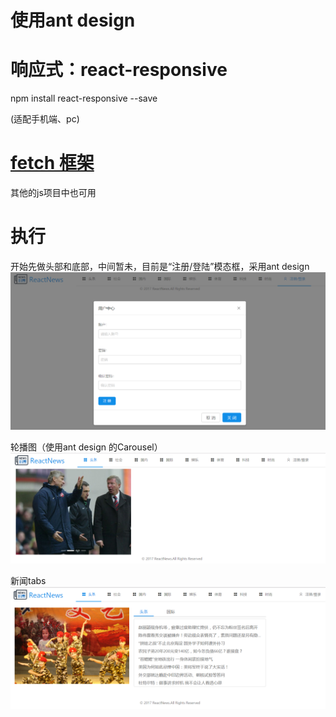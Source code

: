 # 使用ant design

# 响应式：react-responsive

 npm install react-responsive --save

(适配手机端、pc)

# [fetch 框架](https://github.com/github/fetch)  

其他的js项目中也可用

# 执行

开始先做头部和底部，中间暂未，目前是“注册/登陆”模态框，采用ant design
<img src="READMEpictures/register.png">

轮播图（使用ant design 的Carousel）
<img src="READMEpictures/Carousel.png"/>

新闻tabs
<img src="READMEpictures/news_tab.png"/>